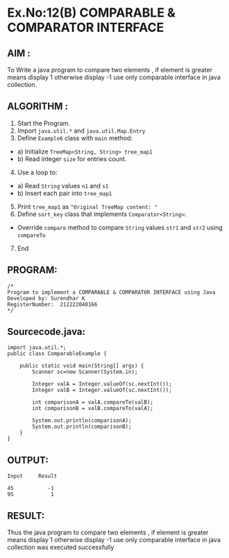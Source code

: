 # Ex.No:12(B)   COMPARABLE & COMPARATOR INTERFACE
## AIM :
To Write a java program to compare two elements , if element is greater means display 1 otherwise display -1 use only comparable interface in java collection.


## ALGORITHM :
1.	Start the Program.
2.	Import `java.util.*` and `java.util.Map.Entry`
3.	Define `Example6` class with `main` method:
-	a) Initialize `TreeMap<String, String> tree_map1`
-	b) Read integer `size` for entries count.
4.	Use a loop to:
-	a) Read `String` values `n1` and `s1`
-	b) Insert each pair into `tree_map1`
5.	Print `tree_map1` as `"Original TreeMap content: "`
6.	Define `sort_key` class that implements `Comparator<String>`:
-	Override `compare` method to compare `String` values `str1` and `str2` using
`compareTo`
7.	End


## PROGRAM:
 ```
/*
Program to implement a COMPARABLE & COMPARATOR INTERFACE using Java
Developed by: Surendhar K
RegisterNumber:  212222040166
*/
```

## Sourcecode.java:
```
import java.util.*;
public class ComparableExample {

    public static void main(String[] args) {
        Scanner sc=new Scanner(System.in);
        
        Integer valA = Integer.valueOf(sc.nextInt());
        Integer valB = Integer.valueOf(sc.nextInt());

        int comparisonA = valA.compareTo(valB);
        int comparisonB = valB.compareTo(valA);

        System.out.println(comparisonA);
        System.out.println(comparisonB);
    }
}
```

## OUTPUT:
```
Input     Result

45           -1
95            1
```


## RESULT:
Thus the java program to compare two elements , if element is greater means display 1 otherwise display -1 use only comparable interface in java collection was executed successfully




